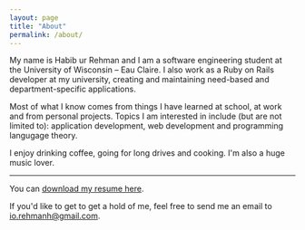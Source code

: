 ```yaml
---
layout: page
title: "About"
permalink: /about/
---
```


My name is Habib ur Rehman and I am a software engineering student at the University of Wisconsin – Eau Claire. I also work as a Ruby
on Rails developer at my university, creating and maintaining need-based and department-specific applications.

Most of what I know comes from things I have learned at school, at work and from personal projects. Topics I am interested in
include (but are not limited to): application development, web development and programming langugage theory.

I enjoy drinking coffee, going for long drives and cooking. I'm also a huge music lover. 

<hr>

You can <span class="internal-link">[download my resume here]({{site.url}}/assets/Habib_ur_Rehman_Resume.pdf)</span>.

If you'd like to get to get a hold of me, feel free to send me an email to <span class="internal-link">[io.rehmanh@gmail.com](mailto:io.rehmanh@gmail.com)</span>.
